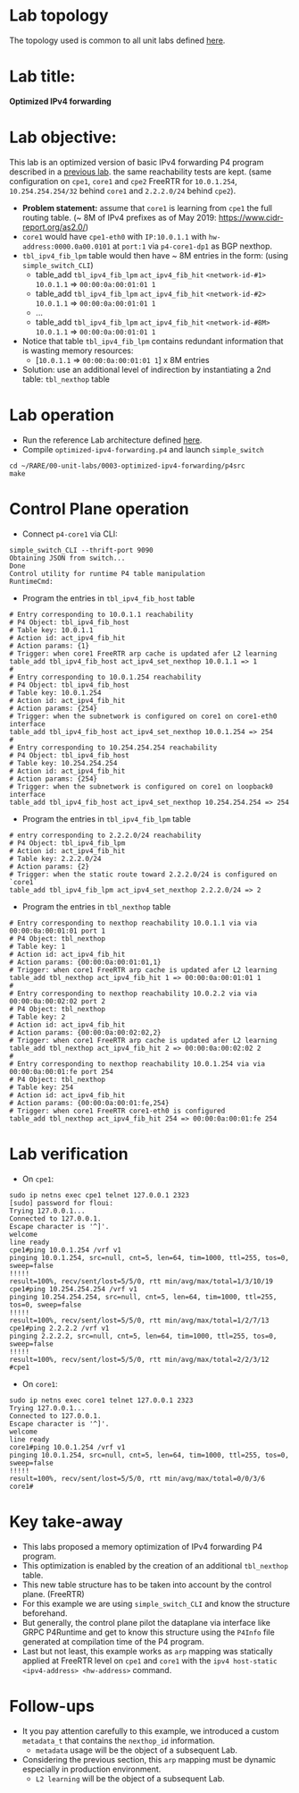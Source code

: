 # Lab topology
The topology used is common to all unit labs defined [here](https://github.com/frederic-loui/RARE/tree/master/00-unit-labs/0000-topology).
# Lab title:
**Optimized IPv4 forwarding**
# Lab objective:
This lab is an optimized version of basic IPv4 forwarding P4 program described in a [previous lab](https://github.com/frederic-loui/RARE/tree/master/00-unit-labs/0002-static-routing-ipv4-forwarding/p4src). the same reachability tests are kept. (same configuration on `cpe1`, `core1` and `cpe2` FreeRTR for `10.0.1.254`, `10.254.254.254/32` behind `core1` and `2.2.2.0/24` behind `cpe2`).
* **Problem statement:** assume that `core1` is learning from `cpe1` the full routing table. (~ 8M of IPv4 prefixes as of May 2019: https://www.cidr-report.org/as2.0/)
* `core1` would have `cpe1-eth0` with `IP:10.0.1.1` with `hw-address:0000.0a00.0101` at `port:1` via `p4-core1-dp1` as BGP nexthop.
* `tbl_ipv4_fib_lpm` table would then have ~ 8M entries in the form: (using `simple_switch_CLI`)
   * table_add `tbl_ipv4_fib_lpm` `act_ipv4_fib_hit` `<network-id-#1>` `10.0.1.1` => `00:00:0a:00:01:01 1`  
   * table_add `tbl_ipv4_fib_lpm` `act_ipv4_fib_hit` `<network-id-#2>` `10.0.1.1` => `00:00:0a:00:01:01 1`  
   * ...
   * table_add `tbl_ipv4_fib_lpm` `act_ipv4_fib_hit` `<network-id-#8M>` `10.0.1.1` => `00:00:0a:00:01:01 1`  
* Notice that table `tbl_ipv4_fib_lpm` contains redundant information that is wasting memory resources:
   * [`10.0.1.1` => `00:00:0a:00:01:01 1`] x 8M entries
* Solution: use an additional level of indirection by instantiating a 2nd table: `tbl_nexthop` table

# Lab operation
* Run the reference Lab architecture defined [here](https://github.com/frederic-loui/RARE/tree/master/00-unit-labs/0000-topology).
* Compile `optimized-ipv4-forwarding.p4` and launch `simple_switch`
```
cd ~/RARE/00-unit-labs/0003-optimized-ipv4-forwarding/p4src
make
```

# Control Plane operation
* Connect `p4-core1` via CLI:
```
simple_switch_CLI --thrift-port 9090
Obtaining JSON from switch...
Done
Control utility for runtime P4 table manipulation
RuntimeCmd:
```
* Program the entries in `tbl_ipv4_fib_host` table
```
# Entry corresponding to 10.0.1.1 reachability
# P4 Object: tbl_ipv4_fib_host
# Table key: 10.0.1.1
# Action id: act_ipv4_fib_hit
# Action params: {1}
# Trigger: when core1 FreeRTR arp cache is updated afer L2 learning
table_add tbl_ipv4_fib_host act_ipv4_set_nexthop 10.0.1.1 => 1
#
# Entry corresponding to 10.0.1.254 reachability
# P4 Object: tbl_ipv4_fib_host
# Table key: 10.0.1.254
# Action id: act_ipv4_fib_hit
# Action params: {254}
# Trigger: when the subnetwork is configured on core1 on core1-eth0 interface   
table_add tbl_ipv4_fib_host act_ipv4_set_nexthop 10.0.1.254 => 254
#
# Entry corresponding to 10.254.254.254 reachability
# P4 Object: tbl_ipv4_fib_host
# Table key: 10.254.254.254
# Action id: act_ipv4_fib_hit
# Action params: {254}
# Trigger: when the subnetwork is configured on core1 on loopback0 interface   
table_add tbl_ipv4_fib_host act_ipv4_set_nexthop 10.254.254.254 => 254
```
* Program the entries in `tbl_ipv4_fib_lpm` table
```
# entry corresponding to 2.2.2.0/24 reachability
# P4 Object: tbl_ipv4_fib_lpm
# Action id: act_ipv4_fib_hit
# Table key: 2.2.2.0/24
# Action params: {2}
# Trigger: when the static route toward 2.2.2.0/24 is configured on `core1`
table_add tbl_ipv4_fib_lpm act_ipv4_set_nexthop 2.2.2.0/24 => 2
```

* Program the entries in `tbl_nexthop` table
```
# Entry corresponding to nexthop reachability 10.0.1.1 via via 00:00:0a:00:01:01 port 1
# P4 Object: tbl_nexthop
# Table key: 1
# Action id: act_ipv4_fib_hit
# Action params: {00:00:0a:00:01:01,1}
# Trigger: when core1 FreeRTR arp cache is updated afer L2 learning
table_add tbl_nexthop act_ipv4_fib_hit 1 => 00:00:0a:00:01:01 1
#
# Entry corresponding to nexthop reachability 10.0.2.2 via via 00:00:0a:00:02:02 port 2
# P4 Object: tbl_nexthop
# Table key: 2
# Action id: act_ipv4_fib_hit
# Action params: {00:00:0a:00:02:02,2}
# Trigger: when core1 FreeRTR arp cache is updated afer L2 learning
table_add tbl_nexthop act_ipv4_fib_hit 2 => 00:00:0a:00:02:02 2
#
# Entry corresponding to nexthop reachability 10.0.1.254 via via 00:00:0a:00:01:fe port 254
# P4 Object: tbl_nexthop
# Table key: 254
# Action id: act_ipv4_fib_hit
# Action params: {00:00:0a:00:01:fe,254}
# Trigger: when core1 FreeRTR core1-eth0 is configured
table_add tbl_nexthop act_ipv4_fib_hit 254 => 00:00:0a:00:01:fe 254
```
# Lab verification
* On `cpe1`:
```
sudo ip netns exec cpe1 telnet 127.0.0.1 2323
[sudo] password for floui:
Trying 127.0.0.1...
Connected to 127.0.0.1.
Escape character is '^]'.
welcome
line ready
cpe1#ping 10.0.1.254 /vrf v1                                                                                                      
pinging 10.0.1.254, src=null, cnt=5, len=64, tim=1000, ttl=255, tos=0, sweep=false
!!!!!
result=100%, recv/sent/lost=5/5/0, rtt min/avg/max/total=1/3/10/19
cpe1#ping 10.254.254.254 /vrf v1                                                                                                  
pinging 10.254.254.254, src=null, cnt=5, len=64, tim=1000, ttl=255, tos=0, sweep=false
!!!!!
result=100%, recv/sent/lost=5/5/0, rtt min/avg/max/total=1/2/7/13
cpe1#ping 2.2.2.2 /vrf v1                                                                                                         
pinging 2.2.2.2, src=null, cnt=5, len=64, tim=1000, ttl=255, tos=0, sweep=false
!!!!!
result=100%, recv/sent/lost=5/5/0, rtt min/avg/max/total=2/2/3/12
#cpe1
```
* On `core1`:
```
sudo ip netns exec core1 telnet 127.0.0.1 2323   
Trying 127.0.0.1...
Connected to 127.0.0.1.
Escape character is '^]'.
welcome
line ready
core1#ping 10.0.1.254 /vrf v1                                                                                                     
pinging 10.0.1.254, src=null, cnt=5, len=64, tim=1000, ttl=255, tos=0, sweep=false
!!!!!
result=100%, recv/sent/lost=5/5/0, rtt min/avg/max/total=0/0/3/6
core1#                                                                    
```
# Key take-away
* This labs proposed a memory optimization of IPv4 forwarding P4 program.
* This optimization is enabled by the creation of an additional `tbl_nexthop` table.
* This new table structure has to be taken into account by the control plane. (FreeRTR)
* For this example we are using `simple_switch_CLI` and know the structure beforehand.
* But generally, the control plane pilot the dataplane via interface like GRPC P4Runtime and get to know this structure using the `P4Info` file generated at compilation time of the P4 program.
* Last but not least, this example works as `arp` mapping was statically applied at FreeRTR level on `cpe1` and `core1` with the `ipv4 host-static <ipv4-address> <hw-address>` command.

# Follow-ups
* It you pay attention carefully to this example, we introduced a custom `metadata_t` that contains the `nexthop_id` information.
   * `metadata` usage will be the object of a subsequent Lab.
* Considering the previous section, this `arp` mapping must be dynamic especially in production environment.   
   * `L2 learning` will be the object of a subsequent Lab.
